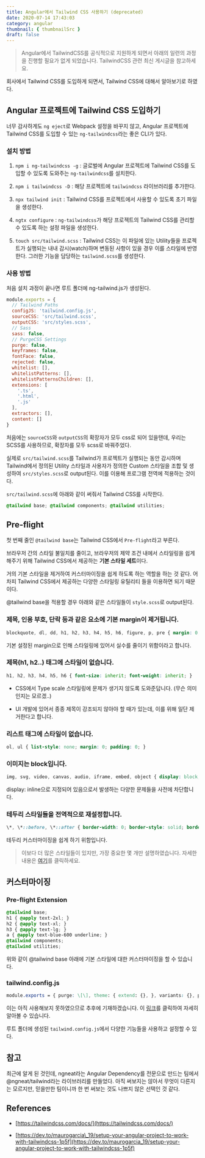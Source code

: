 ```yaml
---
title: Angular에서 Tailwind CSS 사용하기 (deprecated)
date: 2020-07-14 17:43:03
category: angular
thumbnail: { thumbnailSrc }
draft: false
---
```


> Angular에서 TailwindCSS를 공식적으로 지원하게 되면서 아래의 일련의 과정을 진행할 필요가 없게 되었습니다. TailwindCSS 관련 최신 게시글을 참고하세요.

회사에서 Tailwind CSS를 도입하게 되면서, Tailwind CSS에 대해서 알아보기로 하였다.

## Angular 프로젝트에 Tailwind CSS 도입하기

너무 감사하게도 `ng eject`로 Webpack 설정을 바꾸지 않고, Angular 프로젝트에 Tailwind CSS를 도입할 수 있는 `ng-tailwindcss`라는 좋은 CLI가 있다.

### 설치 방법

1.  `npm i ng-tailwindcss -g` : 글로벌에 Angular 프로젝트에 Tailwind CSS를 도입할 수 있도록 도와주는 `ng-tailwindcss`를 설치한다.

2.  `npm i tailwindcss -D` : 해당 프로젝트에 `tailwindcss` 라이브러리를 추가한다.

3.  `npx tailwind init` : Tailwind CSS를 프로젝트에서 사용할 수 있도록 초기 파일을 생성한다.

4.  `ngtx configure` : `ng-tailwindcss`가 해당 프로젝트의 Tailwind CSS를 관리할 수 있도록 하는 설정 파일을 생성한다.

5.  `touch src/tailwind.scss` : Tailwind CSS는 이 파일에 있는 Utility들을 프로젝트가 실행되는 내내 감시(watch)하며 변동된 사항이 있을 경우 이를 스타일에 반영한다. 그러한 기능을 담당하는 `tailwind.scss`를 생성한다.


### 사용 방법

처음 설치 과정이 끝나면 루트 폴더에 ng-tailwind.js가 생성된다.

```js
module.exports = {
  // Tailwind Paths
  configJS: 'tailwind.config.js',
  sourceCSS: 'src/tailwind.scss',
  outputCSS: 'src/styles.scss',
  // Sass
  sass: false,
  // PurgeCSS Settings
  purge: false,
  keyframes: false,
  fontFace: false,
  rejected: false,
  whitelist: [],
  whitelistPatterns: [],
  whitelistPatternsChildren: [],
  extensions: [
    '.ts',
    '.html',
    '.js'
  ],
  extractors: [],
  content: []
}
```

처음에는 `sourceCSS`와 `outputCSS`의 확장자가 모두 css로 되어 있을탠데, 우리는 SCSS를 사용하므로, 확장자를 모두 scss로 바꿔주었다.

실제로 `src/tailwind.scss`를 Tailwind가 프로젝트가 실행되는 동안 감시하며 Tailwind에서 정의된 Utility 스타일과 사용자가 정의한 Custom 스타일을 조합 및 생성하여 `src/styles.scss`로 output된다. 이를 이용해 프로그램 전역에 적용하는 것이다.

`src/tailwind.scss`에 아래와 같이 써줘서 Tailwind CSS를 시작한다.

```css
@tailwind base; @tailwind components; @tailwind utilities;
```

## Pre-flight

첫 번째 줄인 `@tailwind base`는 Tailwind CSS에서 `Pre-flight`라고 부른다.

브라우저 간의 스타일 불일치를 줄이고, 브라우저의 제약 조건 내에서 스타일링을 쉽게 해주기 위해 Tailwind CSS에서 제공하는 **기본 스타일 세트**이다.

거의 기본 스타일을 제거하여 커스터마이징을 쉽게 하도록 하는 역할을 하는 것 같다. 어차피 Tailwind CSS에서 제공하는 다양한 스타일링 유틸리티 들을 이용하면 되기 때문이다.

@tailwind base을 적용할 경우 아래와 같은 스타일들이 `style.scss`로 output된다.

### 제목, 인용 부호, 단락 등과 같은 요소에 기본 margin이 제거됩니다.

```css
blockquote, dl, dd, h1, h2, h3, h4, h5, h6, figure, p, pre { margin: 0; }
```

기본 설정된 margin으로 인해 스타일링에 있어서 실수를 줄이기 위함이라고 합니다.

### 제목(h1, h2..) 태그에 스타일이 없습니다.

```css
h1, h2, h3, h4, h5, h6 { font-size: inherit; font-weight: inherit; }
```

-   CSS에서 Type scale 스타일링에 문제가 생기지 않도록 도와준답니다. (무슨 의미인지는 모르겠..)

-   UI 개발에 있어서 종종 제목이 강조되지 않아야 할 때가 있는데, 이를 위해 일단 제거한다고 합니다.


### 리스트 태그에 스타일이 없습니다.

```css
ol, ul { list-style: none; margin: 0; padding: 0; }
```

### 이미지는 block입니다.

```css
img, svg, video, canvas, audio, iframe, embed, object { display: block; vertical-align: middle; }
```

display: inline으로 지정되어 있음으로서 발생하는 다양한 문제들을 사전에 차단합니다.

### 테두리 스타일들을 전역적으로 재설정합니다.

```css
\*, \*::before, \*::after { border-width: 0; border-style: solid; border-color: theme('borderColor.default', currentColor); }
```

테두리 커스터마이징을 쉽게 하기 위함입니다.

> 이보다 더 많은 스타일들이 있지만, 가장 중요한 몇 개만 설명하였습니다. 자세한 내용은 [여기](https://unpkg.com/tailwindcss@1.4.6/dist/base.css)를 클릭하세요.

## 커스터마이징

### Pre-flight Extension

```css
@tailwind base;
h1 { @apply text-2xl; }
h2 { @apply text-xl; }
h3 { @apply text-lg; }
a { @apply text-blue-600 underline; }
@tailwind components;
@tailwind utilities;
```

위와 같이 @tailwind base 아래에 기본 스타일에 대한 커스터마이징을 할 수 있습니다.

### tailwind.config.js

```css
module.exports = { purge: \[\], theme: { extend: {}, }, variants: {}, plugins: \[\], }
```

이는 아직 사용해보지 못하였으므로 추후에 기재하겠습니다. 이 [링크](https://tailwindcss.com/docs/functions-and-directives/#theme)를 클릭하여 자세히 알아볼 수 있습니다.

루트 폴더에 생성된 `tailwind.config.js`에서 다양한 기능들을 사용하고 설정할 수 있다.

## 참고
최근에 알게 된 것인데, ngneat라는 Angular Dependency를 전문으로 만드는 팀에서 @ngneat/tailwind라는 라이브러리를 만들었다.
아직 써보지는 않아서 무엇이 다른지는 모르지만, 믿을만한 팀이니까 한 번 써보는 것도 나쁘지 않은 선택인 것 같다.

## References

-   [https://tailwindcss.com/docs/](https://tailwindcss.com/docs/)

-   [https://dev.to/maurogarcia\_19/setup-your-angular-project-to-work-with-tailwindcss-1p5f](https://dev.to/maurogarcia_19/setup-your-angular-project-to-work-with-tailwindcss-1p5f)